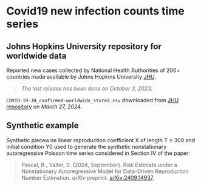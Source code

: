 # Covid19 new infection counts time series

## Johns Hopkins University repository for worldwide data


Reported new cases collected by National Health Authorities of 200+ countries made available by Johns Hopkins University [JHU](https://coronavirus.jhu.edu/).

> *The last release has been done on October 3, 2023.*

`COVID-19-JH_confirmed-worldwide_stored.csv` downloaded from [JHU repository](https://raw.githubusercontent.com/CSSEGISandData/COVID-19/master/csse_covid_19_data/csse_covid_19_time_series/time_series_covid19_confirmed_global.csv) on *March 27, 2024*.

## Synthetic example

Synthetic piecewise linear reproduction coefficient X of length T = 300 and initial condition Y0  used to generate the synthetic nonstationary autoregressive Poisson time series considered in Section IV of the paper:
> Pascal, B., Vaiter, S. (2024, September). Risk Estimate under a Nonstationary Autoregressive Model for Data-Driven Reproduction Number Estimation. *arXiv preprint*. [arXiv:2409.14937](https://arxiv.org/abs/2409.14937).